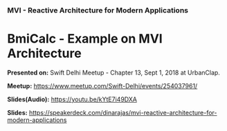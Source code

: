 ### MVI - Reactive Architecture for Modern Applications
# BmiCalc - Example on MVI Architecture

**Presented on:** Swift Delhi Meetup - Chapter 13, Sept 1, 2018 at UrbanClap.

**Meetup:** https://www.meetup.com/Swift-Delhi/events/254037961/

**Slides(Audio):** https://youtu.be/kYtE7i49DXA

**Slides:** https://speakerdeck.com/dinarajas/mvi-reactive-architecture-for-modern-applications
